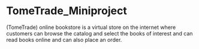 # TomeTrade_Miniproject
(TomeTrade) online bookstore is a virtual store on the internet where customers can browse the catalog and select the books of interest and can read books online and can also place an order.
